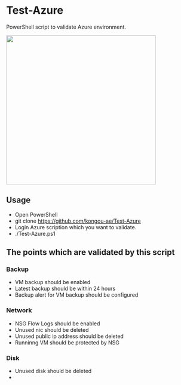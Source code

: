 # Test-Azure

PowerShell script to validate Azure environment.

<img src="https://user-images.githubusercontent.com/3410186/56469912-b65f5700-647a-11e9-9681-99461e4f69d0.PNG" width="400px">

## Usage 

- Open PowerShell
- git clone https://github.com/kongou-ae/Test-Azure
- Login Azure scription which you want to validate.
- ./Test-Azure.ps1

## The points which are validated by this script

### Backup

- VM backup should be enabled
- Latest backup should be within 24 hours
- Backup alert for VM backup should be configured

### Network

- NSG Flow Logs should be enabled
- Unused nic should be deleted
- Unused public ip address should be deleted
- Runninng VM should be protected by NSG

### Disk 

- Unused disk should be deleted
- 